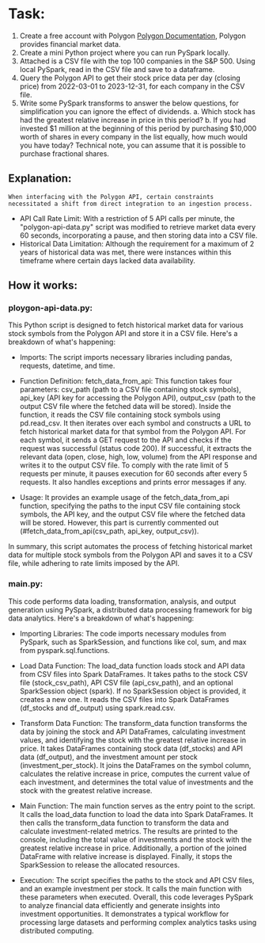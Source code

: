 # Task:

1. Create a free account with Polygon [Polygon Documentation](https://polygon.io/docs/stocks/getting-started), Polygon provides financial market data.
2. Create a mini Python project where you can run PySpark locally.
3. Attached is a CSV file with the top 100 companies in the S&P 500. Using local PySpark, read in the CSV file and save to a dataframe.
4. Query the Polygon API to get their stock price data per day (closing price) from 2022-03-01 to 2023-12-31, for each company in the CSV file.
5. Write some PySpark transforms to answer the below questions, for simplification you can ignore the effect of dividends. 
    a. Which stock has had the greatest relative increase in price in this period?
    b. If you had invested $1 million at the beginning of this period by purchasing $10,000 worth of shares in every company in the list equally, how much would you have today? Technical note, you can assume that it is possible to purchase fractional shares.


## Explanation:

    When interfacing with the Polygon API, certain constraints necessitated a shift from direct integration to an ingestion process.
   
   - API Call Rate Limit: 
      With a restriction of 5 API calls per minute, the "polygon-api-data.py" script was modified to retrieve market data every 60 seconds, incorporating a pause, and then storing data into a CSV file.
   - Historical Data Limitation: 
      Although the requirement for a maximum of 2 years of historical data was met, there were instances within this timeframe where certain days lacked data availability.


## How it works:

### ploygon-api-data.py: 
   This Python script is designed to fetch historical market data for various stock symbols from the Polygon API and store it in a CSV file. Here's a breakdown of what's happening:

   - Imports: 
      The script imports necessary libraries including pandas, requests, datetime, and time.
   
   - Function Definition:
      fetch_data_from_api: This function takes four parameters: csv_path (path to a CSV file containing stock symbols), api_key (API key for accessing the Polygon API), output_csv (path to the output CSV file where the fetched data will be stored).
      Inside the function, it reads the CSV file containing stock symbols using pd.read_csv.
      It then iterates over each symbol and constructs a URL to fetch historical market data for that symbol from the Polygon API.
      For each symbol, it sends a GET request to the API and checks if the request was successful (status code 200).
      If successful, it extracts the relevant data (open, close, high, low, volume) from the API response and writes it to the output CSV file.
      To comply with the rate limit of 5 requests per minute, it pauses execution for 60 seconds after every 5 requests.
      It also handles exceptions and prints error messages if any.
   
   - Usage:
      It provides an example usage of the fetch_data_from_api function, specifying the paths to the input CSV file containing stock symbols, the API key, and the output CSV file where the fetched data will be stored. However, this part is currently commented out (#fetch_data_from_api(csv_path, api_key, output_csv)).

   In summary, this script automates the process of fetching historical market data for multiple stock symbols from the Polygon API and saves it to a CSV file, while adhering to rate limits imposed by the API.

### main.py:
   This code performs data loading, transformation, analysis, and output generation using PySpark, a distributed data processing framework for big data analytics. Here's a breakdown of what's happening:

   - Importing Libraries: 
      The code imports necessary modules from PySpark, such as SparkSession, and functions like col, sum, and max from pyspark.sql.functions.
   
   - Load Data Function:
      The load_data function loads stock and API data from CSV files into Spark DataFrames.
      It takes paths to the stock CSV file (stock_csv_path), API CSV file (api_csv_path), and an optional SparkSession object (spark).
      If no SparkSession object is provided, it creates a new one.
      It reads the CSV files into Spark DataFrames (df_stocks and df_output) using spark.read.csv.
   
   - Transform Data Function:
      The transform_data function transforms the data by joining the stock and API DataFrames, calculating investment values, and identifying the stock with the greatest relative increase in price.
      It takes DataFrames containing stock data (df_stocks) and API data (df_output), and the investment amount per stock (investment_per_stock).
      It joins the DataFrames on the symbol column, calculates the relative increase in price, computes the current value of each investment, and determines the total value of investments and the stock with the greatest relative increase.
   
   - Main Function:
      The main function serves as the entry point to the script.
      It calls the load_data function to load the data into Spark DataFrames.
      It then calls the transform_data function to transform the data and calculate investment-related metrics.
      The results are printed to the console, including the total value of investments and the stock with the greatest relative increase in price.
      Additionally, a portion of the joined DataFrame with relative increase is displayed.
      Finally, it stops the SparkSession to release the allocated resources.
   
   - Execution:
      The script specifies the paths to the stock and API CSV files, and an example investment per stock.
      It calls the main function with these parameters when executed.
      Overall, this code leverages PySpark to analyze financial data efficiently and generate insights into investment opportunities. It demonstrates a typical workflow for processing large datasets and performing complex analytics tasks using distributed computing.
